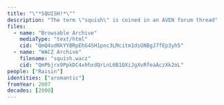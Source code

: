 ```yaml
---
title: "\"*SQUISH!*\""
description: "The term \"squish\" is coined in an AVEN forum thread"
files:
  - name: "Browsable Archive"
    mediaType: "text/html"
    cid: "QmQ4udNkYYBRpEhG4SH1pnc3LMcitm1dsGNBgJ7fEp3yh5"
  - name: "WACZ Archive"
    filename: "squish.wacz"
    cid: "QmPbjrx9PpkDC4xhhxdQrLnL6B1QXiJgXvRfeaAczXk2oL"
people: ["Raisin"]
identities: ["aromantic"]
fromYear: 2007
decades: [2000]
---
```

